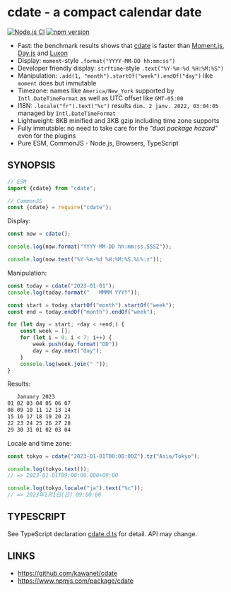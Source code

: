 # cdate - a compact calendar date

[![Node.js CI](https://github.com/kawanet/cdate/workflows/Node.js%20CI/badge.svg?branch=main)](https://github.com/kawanet/cdate/actions/)
[![npm version](https://img.shields.io/npm/v/cdate)](https://www.npmjs.com/package/cdate)

- Fast: the benchmark results shows that [cdate](https://github.com/kawanet/cdate) is faster
  than [Moment.js](https://www.npmjs.com/package/moment), [Day.js](https://www.npmjs.com/package/dayjs)
  and [Luxon](https://www.npmjs.com/package/luxon)
- Display: `moment`-style `.format("YYYY-MM-DD hh:mm:ss")`
- Developer friendly display: `strftime`-style `.text("%Y-%m-%d %H:%M:%S")`
- Manipulation: `.add(1, "month").startOf("week").endOf("day")` like `moment` does but immutable
- Timezone: names like `America/New_York` supported by `Intl.DateTimeFormat` as well as UTC offset like `GMT-05:00`
- I18N: `.locale("fr").text("%c")` results `dim. 2 janv. 2022, 03:04:05` managed by `Intl.DateTimeFormat`
- Lightweight: 8KB minified and 3KB gzip including time zone supports
- Fully immutable: no need to take care for the *"dual package hazard"* even for the plugins
- Pure ESM, CommonJS - Node.js, Browsers, TypeScript

## SYNOPSIS

```js
// ESM
import {cdate} from "cdate";

// CommonJS
const {cdate} = require("cdate"); 
```

Display:

```js
const now = cdate();

console.log(now.format("YYYY-MM-DD hh:mm:ss.SSSZ"));

console.log(now.text("%Y-%m-%d %H:%M:%S.%L%:z"));
```

Manipulation:

```js
const today = cdate("2023-01-01");
console.log(today.format("   MMMM YYYY"));

const start = today.startOf("month").startOf("week");
const end = today.endOf("month").endOf("week");

for (let day = start; +day < +end;) {
    const week = [];
    for (let i = 0; i < 7; i++) {
        week.push(day.format("DD"))
        day = day.next("day");
    }
    console.log(week.join(" "));
}
```

Results:

```txt
   January 2023
01 02 03 04 05 06 07
08 09 10 11 12 13 14
15 16 17 18 19 20 21
22 23 24 25 26 27 28
29 30 31 01 02 03 04
```

Locale and time zone:

```js
const tokyo = cdate("2023-01-01T00:00:00Z").tz("Asia/Tokyo");

console.log(tokyo.text());
// => 2023-01-01T09:00:00.000+09:00

console.log(tokyo.locale("ja").text("%c"));
// => 2023年1月1日(日) 09:00:00
```

## TYPESCRIPT

See TypeScript declaration [cdate.d.ts](https://github.com/kawanet/cdate/blob/main/types/cdate.d.ts) for detail. API may
change.

## LINKS

- https://github.com/kawanet/cdate
- https://www.npmjs.com/package/cdate
